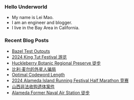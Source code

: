 ### Hello Underworld

- My name is Lei Mao.
- I am an engineer and blogger.
- I live in the Bay Area in California.


### Recent Blog Posts

<!-- BLOG-POST-LIST:START -->
- [Bazel Test Outputs](https://leimao.github.io/blog/Bazel-Test-Outputs/)
- [2024 King Tut Festival 游览](https://leimao.github.io/life/2024-King-Tut-Festival/)
- [Huckleberry Botanic Regional Preserve 徒步](https://leimao.github.io/life/Huckleberry-Botanic-Regional-Preserve/)
- [比利·麦尔的外星人骗局](https://leimao.github.io/essay/Billy-Meier-%E9%AA%97%E5%B1%80/)
- [Optimal Codeword Length](https://leimao.github.io/blog/Optimal-Codeword-Length/)
- [2024 Alameda Island Running Festival Half Marathon 竞赛](https://leimao.github.io/life/2024-Alameda-Island-Running-Festival/)
- [山西非法收购遗体案件](https://leimao.github.io/essay/%E5%B1%B1%E8%A5%BF%E9%9D%9E%E6%B3%95%E6%94%B6%E8%B4%AD%E9%81%97%E4%BD%93%E4%BA%8B%E4%BB%B6/)
- [Alameda Former Naval Air Station 徒步](https://leimao.github.io/life/Alameda-Former-Naval-Air-Station/)
<!-- BLOG-POST-LIST:END -->
